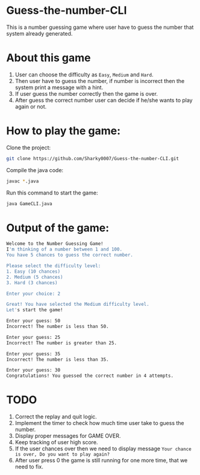 # Guess-the-number-CLI
This is a number guessing game where user have to guess the number that system already generated.

# About this game
1. User can choose the difficulty as `Easy`, `Medium` and `Hard`.
2. Then user have to guess the number, if number is incorrect then the system print a message with a hint.
3. If user guess the number correctly then the game is over.
4. After guess the correct number user can decide if he/she wants to play again or not.

# How to play the game:
Clone the project: 
```bash
git clone https://github.com/Sharky0007/Guess-the-number-CLI.git
```
Compile the java code:
```bash
javac *.java
```
Run this command to start the game:
```bash
java GameCLI.java
```

# Output of the game:
```bash
Welcome to the Number Guessing Game!
I'm thinking of a number between 1 and 100.
You have 5 chances to guess the correct number.

Please select the difficulty level:
1. Easy (10 chances)
2. Medium (5 chances)
3. Hard (3 chances)

Enter your choice: 2

Great! You have selected the Medium difficulty level.
Let's start the game!

Enter your guess: 50
Incorrect! The number is less than 50.

Enter your guess: 25
Incorrect! The number is greater than 25.

Enter your guess: 35
Incorrect! The number is less than 35.

Enter your guess: 30
Congratulations! You guessed the correct number in 4 attempts.
```

# TODO
1. Correct the replay and quit logic.
2. Implement the timer to check how much time user take to guess the number.
3. Display proper messages for GAME OVER.
4. Keep tracking of user high score.
5. If the user chances over then we need to display message `Your chance is over, Do you want to play again?`
6. After user press 0 the game is still running for one more time, that we need to fix.
